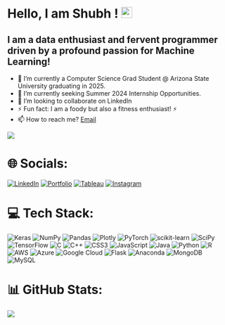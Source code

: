 # Hello, I am Shubh ! <img src="https://media.giphy.com/media/hvRJCLFzcasrR4ia7z/giphy.gif" width="25px">
## I am a data enthusiast and fervent programmer driven by a profound passion for Machine Learning!
- 🔭 I’m currently a Computer Science Grad Student @ Arizona State University graduating in 2025.
- 🌱 I’m currently seeking Summer 2024 Internship Opportunities. 
- 👯 I’m looking to collaborate on LinkedIn
- ⚡ Fun fact: I am a foody but also a fitness enthusiast! ⚡
- 📫 How to reach me? <a href="mailto:sjain265@asu.edu">Email</a>

 ![](https://komarev.com/ghpvc/?username=shubhjain202&color=brightgreen&style=flat-square)
  
# 🌐 Socials:
[![LinkedIn](https://img.shields.io/badge/LinkedIn-0077B5?style=for-the-badge&logo=linkedin&logoColor=white)](https://www.linkedin.com/in/shubhjain202/)
[![Portfolio](https://img.shields.io/badge/Portfolio-Website-blue?style=for-the-badge)](https://shubhjain202.github.io/Portfolio/)
[![Tableau](https://img.shields.io/badge/Tableau-Visualizations-blue?style=for-the-badge&logo=tableau)](https://public.tableau.com/app/profile/shubh.kumar.jain/vizzes)
[![Instagram](https://img.shields.io/badge/Instagram-shubhjain306-purple?style=for-the-badge&logo=instagram)](https://www.instagram.com/shubhjain306/)



  
# 💻 Tech Stack:
![Keras](https://img.shields.io/badge/Keras-%23D00000.svg?style=flat&logo=Keras&logoColor=white) ![NumPy](https://img.shields.io/badge/numpy-%23013243.svg?style=flat&logo=numpy&logoColor=white) ![Pandas](https://img.shields.io/badge/pandas-%23150458.svg?style=flat&logo=pandas&logoColor=white) ![Plotly](https://img.shields.io/badge/Plotly-%233F4F75.svg?style=flat&logo=plotly&logoColor=white) ![PyTorch](https://img.shields.io/badge/PyTorch-%23EE4C2C.svg?style=flat&logo=PyTorch&logoColor=white) ![scikit-learn](https://img.shields.io/badge/scikit--learn-%23F7931E.svg?style=flat&logo=scikit-learn&logoColor=white) ![SciPy](https://img.shields.io/badge/SciPy-%230C55A5.svg?style=flat&logo=scipy&logoColor=%white) ![TensorFlow](https://img.shields.io/badge/TensorFlow-%23FF6F00.svg?style=flat&logo=TensorFlow&logoColor=white) ![C](https://img.shields.io/badge/c-%2300599C.svg?style=flat&logo=c&logoColor=white) ![C++](https://img.shields.io/badge/c++-%2300599C.svg?style=flat&logo=c%2B%2B&logoColor=white) ![CSS3](https://img.shields.io/badge/css3-%231572B6.svg?style=flat&logo=css3&logoColor=white) ![JavaScript](https://img.shields.io/badge/javascript-%23323330.svg?style=flat&logo=javascript&logoColor=%23F7DF1E) ![Java](https://img.shields.io/badge/java-%23ED8B00.svg?style=flat&logo=java&logoColor=white) ![Python](https://img.shields.io/badge/python-3670A0?style=flat&logo=python&logoColor=ffdd54) ![R](https://img.shields.io/badge/r-%23276DC3.svg?style=flat&logo=r&logoColor=white) ![AWS](https://img.shields.io/badge/AWS-%23FF9900.svg?style=flat&logo=amazon-aws&logoColor=white) ![Azure](https://img.shields.io/badge/azure-%230072C6.svg?style=flat&logo=azure-devops&logoColor=white) ![Google Cloud](https://img.shields.io/badge/Google%20Cloud-%234285F4.svg?style=flat&logo=google-cloud&logoColor=white) ![Flask](https://img.shields.io/badge/flask-%23000.svg?style=flat&logo=flask&logoColor=white) ![Anaconda](https://img.shields.io/badge/Anaconda-%2344A833.svg?style=flat&logo=anaconda&logoColor=white) ![MongoDB](https://img.shields.io/badge/MongoDB-%234ea94b.svg?style=flat&logo=mongodb&logoColor=white) ![MySQL](https://img.shields.io/badge/mysql-%2300f.svg?style=flat&logo=mysql&logoColor=white) 
  





# 📊 GitHub Stats:

![](https://github-readme-streak-stats.herokuapp.com/?user=shubhjain202&theme=nightowl&hide_border=false)<br/>


 
